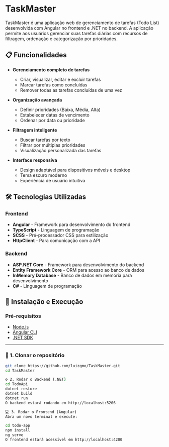# TaskMaster

TaskMaster é uma aplicação web de gerenciamento de tarefas (Todo List) desenvolvida com Angular no frontend e .NET no backend. A aplicação permite aos usuários gerenciar suas tarefas diárias com recursos de filtragem, ordenação e categorização por prioridades.

## 📋 Funcionalidades

- **Gerenciamento completo de tarefas**
  - Criar, visualizar, editar e excluir tarefas
  - Marcar tarefas como concluídas
  - Remover todas as tarefas concluídas de uma vez

- **Organização avançada**
  - Definir prioridades (Baixa, Média, Alta)
  - Estabelecer datas de vencimento
  - Ordenar por data ou prioridade

- **Filtragem inteligente**
  - Buscar tarefas por texto
  - Filtrar por múltiplas prioridades
  - Visualização personalizada das tarefas

- **Interface responsiva**
  - Design adaptável para dispositivos móveis e desktop
  - Tema escuro moderno
  - Experiência de usuário intuitiva

## 🛠️ Tecnologias Utilizadas

### Frontend
- **Angular** - Framework para desenvolvimento do frontend
- **TypeScript** - Linguagem de programação
- **SCSS** - Pré-processador CSS para estilização
- **HttpClient** - Para comunicação com a API

### Backend
- **ASP.NET Core** - Framework para desenvolvimento do backend
- **Entity Framework Core** - ORM para acesso ao banco de dados
- **InMemory Database** - Banco de dados em memória para desenvolvimento
- **C#** - Linguagem de programação

## 🚀 Instalação e Execução

### Pré-requisitos
- [Node.js](https://nodejs.org/)
- [Angular CLI](https://cli.angular.io/)
- [.NET SDK](https://dotnet.microsoft.com/download)

---

### 🔧 1. Clonar o repositório

```bash
git clone https://github.com/luizgmo/TaskMaster.git
cd TaskMaster

⚙️ 2. Rodar o Backend (.NET)
cd TodoApi
dotnet restore
dotnet build
dotnet run
O backend estará rodando em http://localhost:5206

💻 3. Rodar o Frontend (Angular)
Abra um novo terminal e execute:

cd todo-app
npm install
ng serve
O frontend estará acessível em http://localhost:4200
